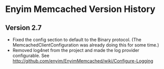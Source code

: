 ﻿# Enyim Memcached Version History

## Version 2.7

 * Fixed the config section to default to the Binary protocol. (The MemcachedClientConfiguration was already doing this for some time.)
 * Removed log4net from the project and made the log provider configurable. See http://github.com/enyim/EnyimMemcached/wiki/Configure-Logging
